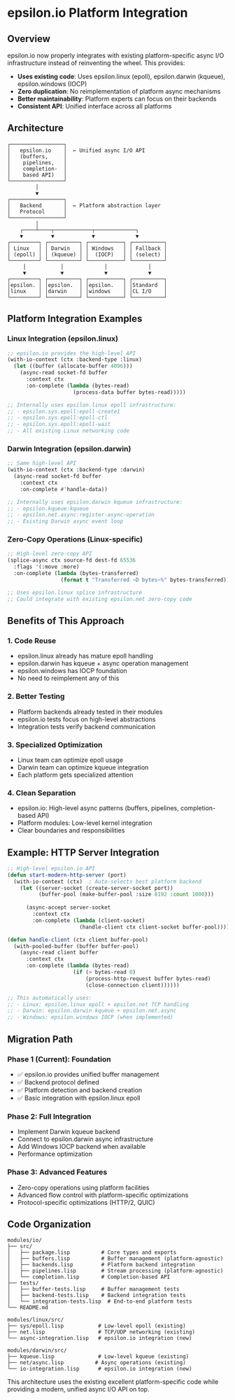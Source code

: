 # epsilon.io Platform Integration

## Overview

epsilon.io now properly integrates with existing platform-specific async I/O infrastructure instead of reinventing the wheel. This provides:

- **Uses existing code**: Uses epsilon.linux (epoll), epsilon.darwin (kqueue), epsilon.windows (IOCP)
- **Zero duplication**: No reimplementation of platform async mechanisms
- **Better maintainability**: Platform experts can focus on their backends
- **Consistent API**: Unified interface across all platforms

## Architecture

```
┌─────────────────┐
│   epsilon.io    │  ← Unified async I/O API
│   (buffers,     │
│    pipelines,   │
│    completion-  │
│    based API)   │
└─────────────────┘
         │
         ▼
┌─────────────────┐
│   Backend       │  ← Platform abstraction layer
│   Protocol      │
└─────────────────┘
         │
    ┌────┴────┬────────────┬─────────────┐
    ▼         ▼            ▼             ▼
┌─────────┐ ┌──────────┐ ┌───────────┐ ┌──────────┐
│ Linux   │ │ Darwin   │ │ Windows   │ │ Fallback │
│ (epoll) │ │ (kqueue) │ │  (IOCP)   │ │ (select) │
└─────────┘ └──────────┘ └───────────┘ └──────────┘
     │           │             │             │
     ▼           ▼             ▼             ▼
┌─────────┐ ┌──────────┐ ┌───────────┐ ┌──────────┐
│epsilon. │ │epsilon.  │ │epsilon.   │ │Standard  │
│linux    │ │darwin    │ │windows    │ │CL I/O    │
└─────────┘ └──────────┘ └───────────┘ └──────────┘
```

## Platform Integration Examples

### Linux Integration (epsilon.linux)

```lisp
;; epsilon.io provides the high-level API
(with-io-context (ctx :backend-type :linux)
  (let ((buffer (allocate-buffer 4096)))
    (async-read socket-fd buffer
      :context ctx
      :on-complete (lambda (bytes-read)
                     (process-data buffer bytes-read)))))

;; Internally uses epsilon.linux epoll infrastructure:
;; - epsilon.sys.epoll:epoll-create1
;; - epsilon.sys.epoll:epoll-ctl  
;; - epsilon.sys.epoll:epoll-wait
;; - All existing Linux networking code
```

### Darwin Integration (epsilon.darwin)

```lisp
;; Same high-level API
(with-io-context (ctx :backend-type :darwin)
  (async-read socket-fd buffer
    :context ctx
    :on-complete #'handle-data))

;; Internally uses epsilon.darwin kqueue infrastructure:
;; - epsilon.kqueue:kqueue
;; - epsilon.net.async:register-async-operation
;; - Existing Darwin async event loop
```

### Zero-Copy Operations (Linux-specific)

```lisp
;; High-level zero-copy API
(splice-async ctx source-fd dest-fd 65536
  :flags '(:move :more)
  :on-complete (lambda (bytes-transferred)
                 (format t "Transferred ~D bytes~%" bytes-transferred)))

;; Uses epsilon.linux splice infrastructure
;; Could integrate with existing epsilon.net zero-copy code
```

## Benefits of This Approach

### 1. **Code Reuse**
- epsilon.linux already has mature epoll handling
- epsilon.darwin has kqueue + async operation management  
- epsilon.windows has IOCP foundation
- No need to reimplement any of this

### 2. **Better Testing**
- Platform backends already tested in their modules
- epsilon.io tests focus on high-level abstractions
- Integration tests verify backend communication

### 3. **Specialized Optimization**
- Linux team can optimize epoll usage
- Darwin team can optimize kqueue integration
- Each platform gets specialized attention

### 4. **Clean Separation**
- epsilon.io: High-level async patterns (buffers, pipelines, completion-based API)
- Platform modules: Low-level kernel integration
- Clear boundaries and responsibilities

## Example: HTTP Server Integration

```lisp
;; High-level epsilon.io API
(defun start-modern-http-server (port)
  (with-io-context (ctx)  ; Auto-selects best platform backend
    (let ((server-socket (create-server-socket port))
          (buffer-pool (make-buffer-pool :size 8192 :count 1000)))
      
      (async-accept server-socket
        :context ctx
        :on-complete (lambda (client-socket)
                       (handle-client ctx client-socket buffer-pool))))))

(defun handle-client (ctx client buffer-pool)
  (with-pooled-buffer (buffer buffer-pool)
    (async-read client buffer
      :context ctx
      :on-complete (lambda (bytes-read)
                     (if (> bytes-read 0)
                         (process-http-request buffer bytes-read)
                         (close-connection client))))))

;; This automatically uses:
;; - Linux: epsilon.linux epoll + epsilon.net TCP handling
;; - Darwin: epsilon.darwin kqueue + epsilon.net.async  
;; - Windows: epsilon.windows IOCP (when implemented)
```

## Migration Path

### Phase 1 (Current): Foundation
- ✅ epsilon.io provides unified buffer management
- ✅ Backend protocol defined
- ✅ Platform detection and backend creation
- ✅ Basic integration with epsilon.linux epoll

### Phase 2: Full Integration  
- Implement Darwin kqueue backend
- Connect to epsilon.darwin async infrastructure
- Add Windows IOCP backend when available
- Performance optimization

### Phase 3: Advanced Features
- Zero-copy operations using platform facilities
- Advanced flow control with platform-specific optimizations
- Protocol-specific optimizations (HTTP/2, QUIC)

## Code Organization

```
modules/io/
├── src/
│   ├── package.lisp          # Core types and exports
│   ├── buffers.lisp          # Buffer management (platform-agnostic)
│   ├── backends.lisp         # Platform backend integration
│   ├── pipelines.lisp        # Stream processing (platform-agnostic)
│   └── completion.lisp       # Completion-based API
├── tests/
│   ├── buffer-tests.lisp     # Buffer management tests
│   ├── backend-tests.lisp    # Backend integration tests
│   └── integration-tests.lisp  # End-to-end platform tests
└── README.md

modules/linux/src/
├── sys/epoll.lisp           # Low-level epoll (existing)
├── net.lisp                 # TCP/UDP networking (existing)
└── async-integration.lisp   # epsilon.io integration (new)

modules/darwin/src/
├── kqueue.lisp              # Low-level kqueue (existing)
├── net/async.lisp          # Async operations (existing)
└── io-integration.lisp      # epsilon.io integration (new)
```

This architecture uses the existing excellent platform-specific code while providing a modern, unified async I/O API on top.